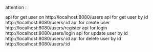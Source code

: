 attention :

api for get user on http://localhost:8080/users
api for get user by id http://localhost:8080/users/:id
api for create user http://localhost:8080/users/register
api for login http://localhost:8080/users/login
api for update user by id http://localhost:8080/users/:id
api for delete user by id http://localhost:8080/users/:id
